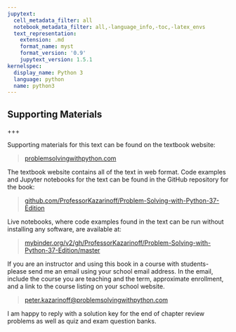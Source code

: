 ```yaml
---
jupytext:
  cell_metadata_filter: all
  notebook_metadata_filter: all,-language_info,-toc,-latex_envs
  text_representation:
    extension: .md
    format_name: myst
    format_version: '0.9'
    jupytext_version: 1.5.1
kernelspec:
  display_name: Python 3
  language: python
  name: python3
---
```


## Supporting Materials

+++

Supporting materials for this text can be found on the textbook website:

 > [problemsolvingwithpython.com](https://problemsolvingwithpython.com)
        
The textbook website contains all of the text in web format. Code examples and Jupyter notebooks for the text can be found in the GitHub repository for the book:

 > [github.com/ProfessorKazarinoff/Problem-Solving-with-Python-37-Edition](https://github.com/ProfessorKazarinoff/Problem-Solving-with-Python-37-Edition)
    
Live notebooks, where code examples found in the text can be run without installing any software, are available at:

 > [mybinder.org/v2/gh/ProfessorKazarinoff/Problem-Solving-with-Python-37-Edition/master](https://mybinder.org/v2/gh/ProfessorKazarinoff/Problem-Solving-with-Python-37-Edition/master)
    
If you are an instructor and using this book in a course with students- please send me an email using your school email address. In the email, include the course you are teaching and the term, approximate enrollment, and a link to the course listing on your school website. 

 > peter.kazarinoff@problemsolvingwithpython.com

I am happy to reply with a solution key for the end of chapter review problems as well as quiz and exam question banks.

```{code-cell} ipython3

```
